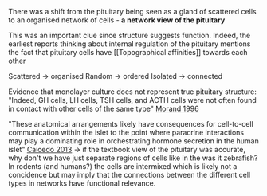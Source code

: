 There was a shift from the pituitary being seen as a gland of scattered cells to an organised network of cells - **a network view of the pituitary**

This was an important clue since structure suggests function. Indeed, the earliest reports thinking about internal regulation of the pituitary mentions the fact that pituitary cells have [[Topographical affinities]] towards each other

Scattered -> organised
Random -> ordered
Isolated -> connected

Evidence that monolayer culture does not represent true pituitary structure: "Indeed, GH cells, LH cells, TSH cells, and ACTH cells were not often found in contact with other cells of the same type" [Morand 1996](https://academic.oup.com/endo/article/137/8/3356/3037707?login=true)

"These anatomical arrangements likely have consequences for cell-to-cell communication within the islet to the point where paracrine interactions may play a dominating role in orchestrating hormone secretion in the human islet" [Caicedo 2013](https:///doi.org/10.1016/j.semcdb.2012.09.007) -> if the textbook view of the pituitary was accurate, why don't we have just separate regions of cells like in the was it zebrafish? In rodents (and humans?) the cells are intermixed which is likely not a concidence but may imply that the connections between the different cell types in networks have functional relevance.